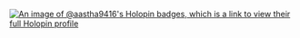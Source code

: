 [![An image of @aastha9416's Holopin badges, which is a link to view their full Holopin profile](https://holopin.me/aastha9416)](https://holopin.io/@aastha9416)
